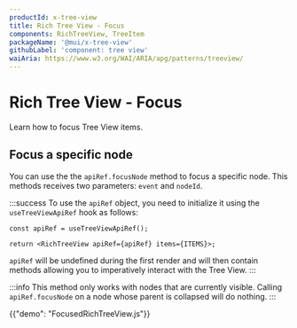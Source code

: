 ```yaml
---
productId: x-tree-view
title: Rich Tree View - Focus
components: RichTreeView, TreeItem
packageName: '@mui/x-tree-view'
githubLabel: 'component: tree view'
waiAria: https://www.w3.org/WAI/ARIA/apg/patterns/treeview/
---
```


# Rich Tree View - Focus

<p class="description">Learn how to focus Tree View items.</p>

## Focus a specific node

You can use the the `apiRef.focusNode` method to focus a specific node.
This methods receives two parameters: `event` and `nodeId`.

:::success
To use the `apiRef` object, you need to initialize it using the `useTreeViewApiRef` hook as follows:

```tsx
const apiRef = useTreeViewApiRef();

return <RichTreeView apiRef={apiRef} items={ITEMS}>;
```

`apiRef` will be undefined during the first render and will then contain methods allowing you to imperatively interact with the Tree View.
:::

:::info
This method only works with nodes that are currently visible.
Calling `apiRef.focusNode` on a node whose parent is collapsed will do nothing.
:::

{{"demo": "FocusedRichTreeView.js"}}
